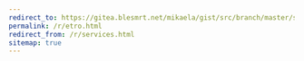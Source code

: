 ```yaml
---
redirect_to: https://gitea.blesmrt.net/mikaela/gist/src/branch/master/servers/etro/services.csv
permalink: /r/etro.html
redirect_from: /r/services.html
sitemap: true
---
```

